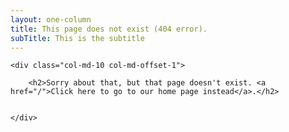 ```yaml
---
layout: one-column
title: This page does not exist (404 error). 
subTitle: This is the subtitle
---
```


<div class="row">

 	<div class="col-md-10 col-md-offset-1">

		<h2>Sorry about that, but that page doesn't exist. <a href="/">Click here to go to our home page instead</a>.</h2>


	</div>

</div>

